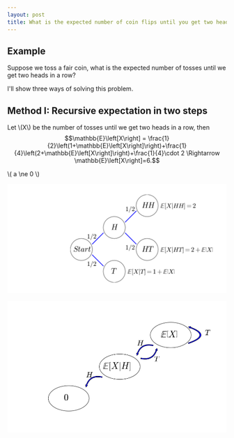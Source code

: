 ```yaml
---
layout: post
title: What is the expected number of coin flips until you get two heads in a row?
---
```


## Example

Suppose we toss a fair coin, what is the expected number of tosses until we get two heads in a row?

I'll show three ways of solving this problem.

## Method I: Recursive expectation in two steps

Let \\(X\\) be the number of tosses until we get two heads in a row, then $$\mathbb{E}\left[X\right] = \frac{1}{2}\left(1+\mathbb{E}\left[X\right]\right)+\frac{1}{4}\left(2+\mathbb{E}\left[X\right]\right)+\frac{1}{4}\cdot 2 \Rightarrow \mathbb{E}\left[X\right]=6.$$

\\( a \ne 0 \\)

![](/images/two_steps_tree.png?raw=true)

![](/images/two_steps_transition.png?raw=true)
